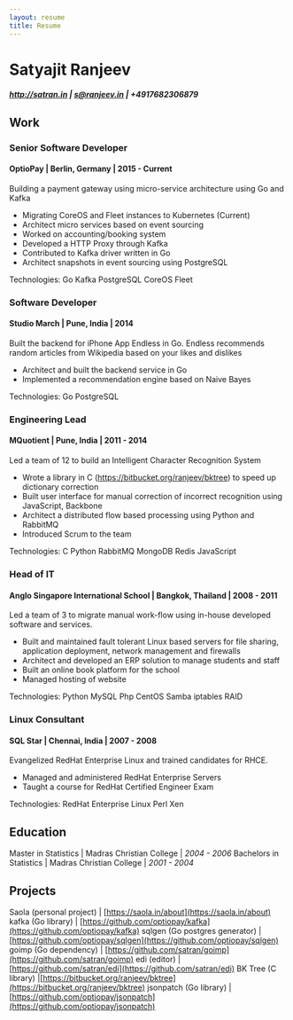 ```yaml
---
layout: resume
title: Resume
---
```

# Satyajit Ranjeev

##### http://satran.in | s@ranjeev.in | +4917682306879

## Work

### Senior Software Developer 

#### OptioPay | Berlin, Germany | 2015 - Current

Building a payment gateway using micro-service architecture using Go and Kafka

- Migrating CoreOS and Fleet instances to Kubernetes (Current)
- Architect micro services based on event sourcing
- Worked on accounting/booking system
- Developed a HTTP Proxy through Kafka
- Contributed to Kafka driver written in Go
- Architect snapshots in event sourcing using PostgreSQL

Technologies: Go Kafka PostgreSQL CoreOS Fleet

### Software Developer 

#### Studio March | Pune, India | 2014

Built the backend for iPhone App Endless in Go. Endless recommends random articles from Wikipedia based on your likes and dislikes

- Architect and built the backend service in Go
- Implemented a recommendation engine based on Naive Bayes

Technologies: Go PostgreSQL

### Engineering Lead 

#### MQuotient | Pune, India | 2011 - 2014

Led a team of 12 to build an Intelligent Character Recognition System

- Wrote a library in C (https://bitbucket.org/ranjeev/bktree) to speed up dictionary correction 
- Built user interface for manual correction of incorrect recognition using JavaScript, Backbone
- Architect a distributed flow based processing using Python and RabbitMQ
- Introduced Scrum to the team

Technologies: C Python RabbitMQ MongoDB Redis JavaScript

### Head of IT 

#### Anglo Singapore International School | Bangkok, Thailand | 2008 - 2011

Led a team of 3 to migrate manual work-flow using in-house developed software and services.

- Built and maintained fault tolerant Linux based servers for file sharing, application deployment, network management and firewalls
- Architect and developed an ERP solution to manage students and staff
- Built an online book platform for the school
- Managed hosting of website

Technologies: Python MySQL Php CentOS Samba iptables RAID

### Linux Consultant 

#### SQL Star | Chennai, India | 2007 - 2008

Evangelized RedHat Enterprise Linux and trained candidates for RHCE. 

- Managed and administered RedHat Enterprise Servers
- Taught a course for RedHat Certified Engineer Exam

Technologies: RedHat Enterprise Linux Perl Xen


## Education

Master in Statistics | Madras Christian College | _2004 - 2006_
Bachelors in Statistics | Madras Christian College | _2001 - 2004_


## Projects

Saola (personal project) | [https://saola.in/about](https://saola.in/about)
kafka (Go library) | [https://github.com/optiopay/kafka](https://github.com/optiopay/kafka)
sqlgen (Go postgres generator) | [https://github.com/optiopay/sqlgen](https://github.com/optiopay/sqlgen)
goimp (Go dependency) | [https://github.com/satran/goimp](https://github.com/satran/goimp)
edi (editor) | [https://github.com/satran/edi](https://github.com/satran/edi)
BK Tree (C library) |[https://bitbucket.org/ranjeev/bktree](https://bitbucket.org/ranjeev/bktree)
jsonpatch (Go library) | [https://github.com/optiopay/jsonpatch](https://github.com/optiopay/jsonpatch)


